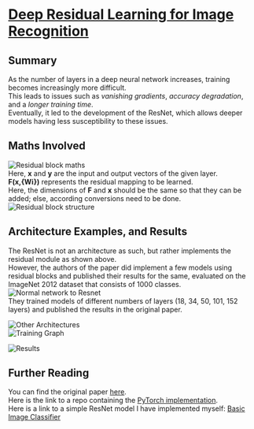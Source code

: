 # [Deep Residual Learning for Image Recognition](https://arxiv.org/pdf/1512.03385.pdf)

## Summary

As the number of layers in a deep neural network increases, training becomes increasingly more difficult. <br> This leads to issues such as *vanishing gradients*, *accuracy degradation*, and a *longer training time*.
<br>
Eventually, it led to the development of the ResNet, which allows deeper models having less susceptibility to these issues.

## Maths Involved
![Residual block maths](https://github.com/dj-dg/Paper-Archive/blob/master/Papers/ResNet%20-%20Deep%20Residual%20Learning%20for%20Image%20Recognition/assets/Screen%20Shot%202021-12-23%20at%202.46.31%20PM.png "Residual block maths")
<br> 
Here, **x** and **y** are the input and output vectors of the given layer. <br>
**F(x,{Wi})** represents the residual mapping to be learned. <br>
Here, the dimensions of **F** and **x** should be the same so that they can be added; else, according conversions need to be done.
<br>
![Residual block structure](https://github.com/dj-dg/Paper-Archive/blob/master/Papers/ResNet%20-%20Deep%20Residual%20Learning%20for%20Image%20Recognition/assets/Screen%20Shot%202021-12-23%20at%203.23.24%20PM.png "Residual block structure")
<br>

## Architecture Examples, and Results

The ResNet is not an architecture as such, but rather implements the residual module as shown above.
<br>
However, the authors of the paper did implement a few models using residual blocks and published their results for the same, evaluated on the ImageNet 2012 dataset that consists of 1000 classes.
<br>
![Normal network to Resnet](https://github.com/dj-dg/Paper-Archive/blob/master/Papers/ResNet%20-%20Deep%20Residual%20Learning%20for%20Image%20Recognition/assets/Screen%20Shot%202021-12-23%20at%203.23.40%20PM.png "Normal to ResNet")
<br>
They trained models of different numbers of layers (18, 34, 50, 101, 152 layers) and published the results in the original paper.

![Other Architectures](https://github.com/dj-dg/Paper-Archive/blob/master/Papers/ResNet%20-%20Deep%20Residual%20Learning%20for%20Image%20Recognition/assets/Screen%20Shot%202021-12-23%20at%203.23.59%20PM.png "Other architectures")
<br>
![Training Graph](https://github.com/dj-dg/Paper-Archive/blob/master/Papers/ResNet%20-%20Deep%20Residual%20Learning%20for%20Image%20Recognition/assets/Screen%20Shot%202021-12-23%20at%203.23.53%20PM.png "Training Graph")
<br>

![Results](https://github.com/dj-dg/Paper-Archive/blob/master/Papers/ResNet%20-%20Deep%20Residual%20Learning%20for%20Image%20Recognition/assets/Screen%20Shot%202021-12-23%20at%203.24.27%20PM.png "Results")
<br>




## Further Reading
You can find the original paper [here](https://arxiv.org/pdf/1512.03385.pdf).
<br>
Here is the link to a repo containing the [PyTorch implementation](https://github.com/a-martyn/resnet).
<br>
Here is a link to a simple ResNet model I have implemented myself: [Basic Image Classifier](https://github.com/dj-dg/image-classifier-basic)
